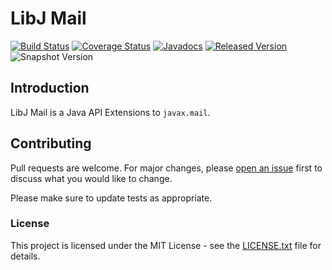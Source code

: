 # LibJ Mail

[![Build Status](https://github.com/libj/mail/workflows/build.yml/badge.svg)](https://github.com/libj/mail/actions/workflows/build.yml)
[![Coverage Status](https://coveralls.io/repos/github/libj/mail/badge.svg?branch=master)](https://coveralls.io/github/libj/mail?branch=master)
[![Javadocs](https://www.javadoc.io/badge/org.libj/mail.svg)](https://www.javadoc.io/doc/org.libj/mail)
[![Released Version](https://img.shields.io/maven-central/v/org.libj/mail.svg)](https://mvnrepository.com/artifact/org.libj/mail)
![Snapshot Version](https://img.shields.io/nexus/s/org.libj/mail?label=maven-snapshot&server=https%3A%2F%2Foss.sonatype.org)

## Introduction

LibJ Mail is a Java API Extensions to `javax.mail`.

## Contributing

Pull requests are welcome. For major changes, please [open an issue](../../issues) first to discuss what you would like to change.

Please make sure to update tests as appropriate.

### License

This project is licensed under the MIT License - see the [LICENSE.txt](LICENSE.txt) file for details.
